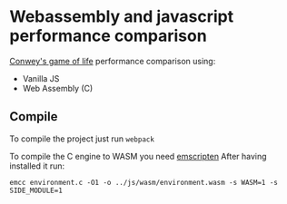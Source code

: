 # Webassembly and javascript performance comparison

[Conwey's game of life](https://en.wikipedia.org/wiki/Conway%27s_Game_of_Life) performance comparison using:
* Vanilla JS
* Web Assembly (C)

## Compile

To compile the project just run `webpack`

To compile the C engine to WASM you need [emscripten](https://github.com/kripken/emscripten)
After having installed it run:

`emcc environment.c -O1 -o ../js/wasm/environment.wasm -s WASM=1 -s SIDE_MODULE=1`
